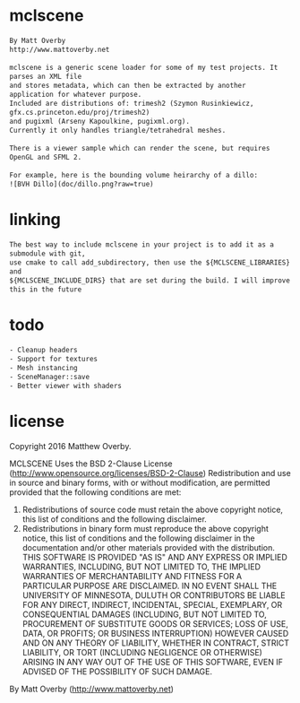 # mclscene

	By Matt Overby
	http://www.mattoverby.net

	mclscene is a generic scene loader for some of my test projects. It parses an XML file
	and stores metadata, which can then be extracted by another application for whatever purpose.
	Included are distributions of: trimesh2 (Szymon Rusinkiewicz, gfx.cs.princeton.edu/proj/trimesh2)
	and pugixml (Arseny Kapoulkine, pugixml.org).
	Currently it only handles triangle/tetrahedral meshes.

	There is a viewer sample which can render the scene, but requires OpenGL and SFML 2.

	For example, here is the bounding volume heirarchy of a dillo:
	![BVH Dillo](doc/dillo.png?raw=true)

# linking

	The best way to include mclscene in your project is to add it as a submodule with git,
	use cmake to call add_subdirectory, then use the ${MCLSCENE_LIBRARIES} and
	${MCLSCENE_INCLUDE_DIRS} that are set during the build. I will improve this in the future

# todo

	- Cleanup headers
	- Support for textures
	- Mesh instancing
	- SceneManager::save
	- Better viewer with shaders

# license

Copyright 2016 Matthew Overby.

MCLSCENE Uses the BSD 2-Clause License (http://www.opensource.org/licenses/BSD-2-Clause)
Redistribution and use in source and binary forms, with or without modification, are
permitted provided that the following conditions are met:
1. Redistributions of source code must retain the above copyright notice, this list of
conditions and the following disclaimer.
2. Redistributions in binary form must reproduce the above copyright notice, this list
of conditions and the following disclaimer in the documentation and/or other materials
provided with the distribution.
THIS SOFTWARE IS PROVIDED "AS IS" AND ANY EXPRESS OR IMPLIED WARRANTIES, INCLUDING, BUT NOT
LIMITED TO, THE IMPLIED WARRANTIES OF MERCHANTABILITY AND FITNESS FOR  A PARTICULAR PURPOSE
ARE DISCLAIMED. IN NO EVENT SHALL THE UNIVERSITY OF MINNESOTA, DULUTH OR CONTRIBUTORS BE 
LIABLE FOR ANY DIRECT, INDIRECT, INCIDENTAL, SPECIAL, EXEMPLARY, OR CONSEQUENTIAL DAMAGES
(INCLUDING, BUT NOT LIMITED TO, PROCUREMENT OF SUBSTITUTE GOODS OR SERVICES; LOSS OF USE, DATA,
OR PROFITS; OR BUSINESS INTERRUPTION) HOWEVER CAUSED AND ON ANY THEORY OF LIABILITY, WHETHER
IN CONTRACT, STRICT LIABILITY, OR TORT (INCLUDING NEGLIGENCE OR OTHERWISE) ARISING IN ANY WAY
OUT OF THE USE OF THIS SOFTWARE, EVEN IF ADVISED OF THE POSSIBILITY OF SUCH DAMAGE.

By Matt Overby (http://www.mattoverby.net)
